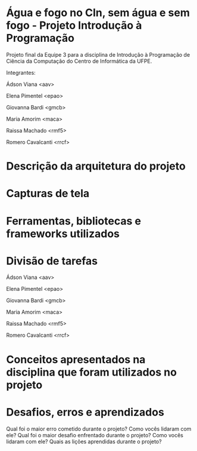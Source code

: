 # Água e fogo no CIn, sem água e sem fogo - Projeto Introdução à Programação
Projeto final da Equipe 3 para a disciplina de Introdução à Programação de Ciência da Computação do Centro de Informática da UFPE.

Integrantes:

Ádson Viana &lt;aav&gt;

Elena Pimentel &lt;epao&gt;

Giovanna Bardi &lt;gmcb&gt;

Maria Amorim &lt;maca&gt;

Raissa Machado &lt;rmf5&gt;

Romero Cavalcanti &lt;rrcf&gt;

# Descrição da arquitetura do projeto

# Capturas de tela

# Ferramentas, bibliotecas e frameworks utilizados

# Divisão de tarefas
Ádson Viana &lt;aav&gt;

Elena Pimentel &lt;epao&gt;

Giovanna Bardi &lt;gmcb&gt;

Maria Amorim &lt;maca&gt;

Raissa Machado &lt;rmf5&gt;

Romero Cavalcanti &lt;rrcf&gt;

# Conceitos apresentados na disciplina que foram utilizados no projeto

# Desafios, erros e aprendizados
  Qual foi o maior erro cometido durante o projeto? Como vocês lidaram com ele?
  Qual foi o maior desafio enfrentado durante o projeto? Como vocês lidaram com ele?
  Quais as lições aprendidas durante o projeto?
